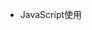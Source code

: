 - JavaScript使用<script>标签，一般只有最简单的脚本才放在HTML中，否则使用<script src="">来引入外部的脚本，这样的好处是浏览器会下载它，然后保存在浏览器缓存中，之后其他页面想要相同的脚本就可以从缓存中获取，而不用再下载。这样可以节省流量，使得页面加载更快。

- "use strict"或者'use strict'，可以开启严格模式，写在脚本或者函数的**顶部**。

- 由多个单词组成的变量的命名一般使用驼峰式（camelCase），也就是除了第一个单词，其他的每个单词以大写字母开头。ES6中使用let对变量进行声明。而当声明一个**常数变量（常量）**时，使用const，当常量是一开始就知道的值时，一般使用大写，如COLOR_RED，如果需要通过计算的常量则一般使用小写命名。

- JavaScript的数据类型：JavaScript是动态数据类型，意思是虽然编程语言中有不同的数据类型，但是你定义的变量并不会在定义后，被限制为某一数据类型。包括基本数据类型：Number、BigInt、String、Boolean、null、undefined、Symbol；引用数据类型：object

- 运算符typeof，会以字符串的形式返回数据类型，可以直接使用`typeof x`但是比较特别的是**typeof null返回的是object**。

- 浏览器与用户交互的几种函数：alert、prompt、confirm。其中alert可以显示信息；prompt显示信息要求用户输入文本，点击确定返回文本（**字符串**），点击取消则返回null；confirm显示信息等待用户点击确定则返回true，点击取消则返回false。

- 类型转换：字符串转换String()、数值型转换Number()、布尔型转换Boolean()。

  ```
  Number(undefined);  // NaN     	Boolean(undefined);    // false
  Number(NaN);        // NaN      Boolean(NaN);          // false
  Number(null);       // 0        Boolean(null);         // false
  Number("");         // 0        Boolean("");           // false
  ```

- 运算符：一元运算符优先级高于二元运算符。求幂，如 `2 ** 3 = 8`（2的3次方），同理可以 `4 ** (1/2) = 2`（1/2与平方根相同）。使用'+'连接字符串：当其中一个运算元是字符串时，另一个运算元也被转化为字符串，如`2 + "1" = "21"`，`"1" + 2 = "12"`。'+'作为一元运算符**可以进行类型转换**，如

  ```
  let a = prompt("first number:",1);
  let b = prompt("second number:",2);
  alert(+a + +b);   //输出为3，如果alert(a+b)则输出为12，因为prompt返回的是字符串。
  ```

- 三个等号：'='为赋值，'=='为普通的相等性检查，'==='为严格的相等性检查。比较字符串的时候，按照词典顺序进行比较，'a'>'A'。在使用'==='时，不会做任何数据类型转换，即如果两边数据类型不一样，就会返回false。所有比较运算符均返回布尔值：true/false。

  ```
  null == undefined;  //true
  null === undefined; //false
  'a' > 'A';    //true
  '2' > '12';   //true （字符串）
  ```

  

